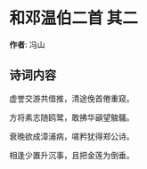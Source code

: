# 和邓温伯二首  其二

**作者**: 冯山

## 诗词内容

虚誉交游共借推，清途俛首倦重窥。

方将素志随鸥鹭，敢拂华巓望鵔鸃。

衰晚欲成漳浦病，嗟矜犹得郑公诗。

相逢少置升沉事，且把金莲为倒垂。


